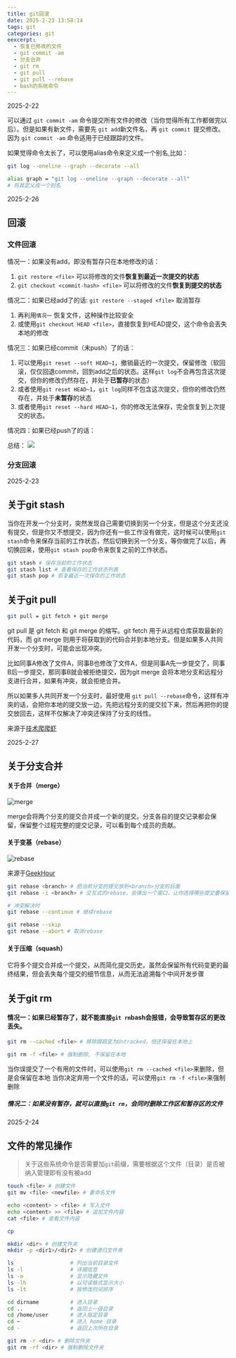 ```yaml
---
title: git回滚
date: 2025-2-23 13:58:14
tags: git
categories: git
eexcerpt: 
  - 恢复已修改的文件
  - git commit -am
  - 分支合并
  - git rm
  - git pull
  - git pull --rebase
  - bash的系统命令
---
```

2025-2-22

可以通过 `git commit -am` 命令提交所有文件的修改（当你觉得所有工作都做完以后）。但是如果有新文件，需要先 `git add`新文件名，再 `git commit `提交修改。因为 `git commit -am` 命令适用于已经跟踪的文件。

如果觉得命令太长了，可以使用alias命令来定义成一个别名,比如：
```bash
git log --oneline --graph --decorate --all

alias graph = "git log --oneline --graph --decorate --all"
# 将其定义成一个别名
```          
2025-2-26

## 回滚


### 文件回滚
情况一：如果没有add，即没有暂存只在本地修改的话：
1.  `git restore <file>` 可以将修改的文件**恢复到最近一次提交的状态**
2.  `git checkout <commit-hash> <file>` 可以将修改的文件**恢复到<commit-hash>提交的状态**

情况二：如果已经add了的话:  `git restore --staged <file>` 取消暂存
1. 再利用`情况一` 恢复文件，这种操作比较安全
2. 或使用`git checkout HEAD <file>`，直接恢复到HEAD提交，这个命令会丢失本地的修改

情况三：如果已经commit（未push）了的话：
1. 可以使用`git reset --soft HEAD~1`，撤销最近的一次提交，保留修改（软回滚，仅仅回退commit，回到add之后的状态。这样`git log`不会再包含这次提交，但你的修改仍然存在，并处于**已暂存**的状态）
2. 或者使用`git reset HEAD~1`，`git log`同样不包含这次提交，但你的修改仍然存在，并处于**未暂存**的状态
3. 或者使用`git reset --hard HEAD~1`，你的修改无法保存，完全恢复到上次提交的状态。


情况四：如果已经push了的话：

总结：
![](https://cdn.jsdelivr.net/gh/tingshuo-yiqing/PicGo-tuchuang/img/20250226095341508.png)


### 分支回滚

2025-2-23

## 关于git stash
当你在开发一个分支时，突然发现自己需要切换到另一个分支，但是这个分支还没有提交，但是你又不想提交，因为你还有一些工作没有做完，这时候可以使用`git stash`命令来保存当前的工作状态，然后切换到另一个分支，等你做完了以后，再切换回来，使用`git stash pop`命令来恢复之前的工作状态。

```bash
git stash # 保存当前的工作状态
git stash list # 查看保存的工作状态列表
git stash pop # 恢复最近一次保存的工作状态
```

## 关于git pull

```bash
git pull = git fetch + git merge
```
git pull 是 git fetch 和 git merge 的缩写。git fetch 用于从远程仓库获取最新的代码，而 git merge 则用于将获取到的代码合并到本地分支。但是如果多人共同开发一个分支时，可能会出现冲突。

比如同事A修改了文件A，同事B也修改了文件A，但是同事A先一步提交了，同事B后一步提交，那同事B就会被拒绝提交，因为git merge 会将本地分支和远程分支进行合并，如果有冲突，就会拒绝合并。

所以如果多人共同开发一个分支时，最好使用 `git pull --rebase`命令，这样有冲突的话，会把你本地的提交放一边，先把远程分支的提交拉下来，然后再把你的提交放回去，这样不仅解决了冲突还保持了分支的线性。

来源于[技术爬爬虾](https://www.bilibili.com/video/BV1McyYYtEX4/?spm_id_from=333.337.search-card.all.click&vd_source=7184f70b126b0d6d3ad6ad4235c0c45c)

2025-2-27

## 关于分支合并
#### 关于合并（merge）
![merge](https://cdn.jsdelivr.net/gh/tingshuo-yiqing/PicGo-tuchuang/img/20250223140435751.png)

merge会将两个分支的提交合并成一个新的提交。分支各自的提交记录都会保留，保留整个过程完整的提交记录，可以看到每个成员的贡献。

#### 关于变基（rebase）

![rebase](https://cdn.jsdelivr.net/gh/tingshuo-yiqing/PicGo-tuchuang/img/20250223140917518.png)


来源于[GeekHour](https://www.bilibili.com/video/BV1HM411377j?spm_id_from=333.788.videopod.sections&vd_source=7184f70b126b0d6d3ad6ad4235c0c45c&p=18)

```bash
git rebase <branch> # 把当前分支的提交放到<branch>分支的后面
git rebase -i <branch> # 交互式的rebase，会弹出一个窗口，让你选择哪些提交要保留，哪些提交要删除

# 冲突解决时
git rebase --continue # 继续rebase

git rebase --skip
git rebase --abort # 取消rebase
```
#### 关于压缩（squash）

它将多个提交合并成一个提交，从而简化提交历史。虽然会保留所有代码变更的最终结果，但会丢失每个提交的细节信息，从而无法追溯每个中间开发步骤


## 关于git rm

#### 情况一：如果已经暂存了，就不能直接`git rm`bash会报错，会导致暂存区的更改丢失。
```bash
git rm --cached <file> # 移除跟踪变为Untracked，但还保留在本地上

git rm -f <file> # 强制删除, 不保留在本地
```
当你误提交了一个有用的文件时，可以使用`git rm --cached <file>`来删除，但是会保留在本地
当你决定弃用一个文件的话，可以使用`git rm -f <file>`来强制删除

##### 情况二：如果没有暂存，就可以直接`git rm`，会同时删除工作区和暂存区的文件

2025-2-24

## 文件的常见操作
> 关于这些系统命令是否需要加`git`前缀，需要根据这个文件（目录）是否被纳入管理即有没有被add
```bash
touch <file> # 创建文件
git mv <file> <newfile> # 重命名文件

echo <content> > <file> # 写入文件
echo <content> >> <file> # 追加文件内容
cat <file> # 查看文件内容

cp 

mkdir <dir> # 创建文件夹
mkdir -p <dir1>/<dir2> # 创建递归文件夹

ls                  # 列出当前目录文件
ls -l               # 详细信息
ls -a               # 显示隐藏文件
ls -lh              # 以可读格式显示大小
ls -lt              # 按修改时间排序

cd dirname          # 进入目录
cd ..               # 返回上一级目录
cd /home/user       # 进入指定目录
cd ~                # 进入 home 目录
cd -                # 返回上次所在目录

git rm -r <dir> # 删除文件夹
git rm -rf <dir> # 强制删除文件夹
```